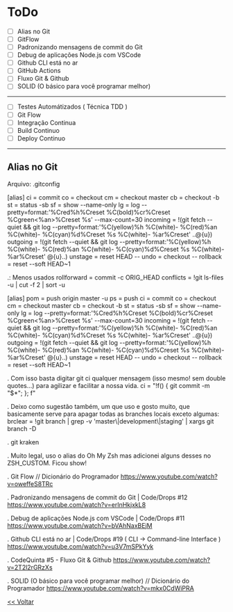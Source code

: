 
# ToDo

- [ ] Alias no Git
- [ ] GitFlow
- [ ] Padronizando mensagens de commit do Git
- [ ] Debug de aplicações Node.js com VSCode
- [ ] Github CLI está no ar
- [ ] GitHub Actions
- [ ] Fluxo Git & Github
- [ ] SOLID (O básico para você programar melhor)

---

- [ ] Testes Automátizados ( Técnica TDD )
- [ ] Git Flow
- [ ] Integração Continua
- [ ] Build Continuo
- [ ] Deploy Continuo

---


## Alias no Git

Arquivo: .gitconfig

[alias]
  ci = commit
  co = checkout
  cm = checkout master
  cb = checkout -b
  st = status -sb
  sf = show --name-only
  lg = log --pretty=format:'%Cred%h%Creset %C(bold)%cr%Creset %Cgreen<%an>%Creset %s' --max-count=30
  incoming = !(git fetch --quiet && git log --pretty=format:'%C(yellow)%h %C(white)- %C(red)%an %C(white)- %C(cyan)%d%Creset %s %C(white)- %ar%Creset' ..@{u})
  outgoing = !(git fetch --quiet && git log --pretty=format:'%C(yellow)%h %C(white)- %C(red)%an %C(white)- %C(cyan)%d%Creset %s %C(white)- %ar%Creset' @{u}..)
  unstage = reset HEAD --
  undo = checkout --
  rollback = reset --soft HEAD~1

.: Menos usados
  rollforward = commit -c ORIG_HEAD
  conflicts = !git ls-files -u | cut -f 2 | sort -u


[alias]
    pom = push origin master -u
    ps = push
    ci = commit
    co = checkout
    cm = checkout master
    cb = checkout -b
    st = status -sb
    sf = show --name-only
    lg = log --pretty=format:'%Cred%h%Creset %C(bold)%cr%Creset %Cgreen<%an>%Creset %s' --max-count=30
    incoming = !(git fetch --quiet && git log --pretty=format:'%C(yellow)%h %C(white)- %C(red)%an %C(white)- %C(cyan)%d%Creset %s %C(white)- %ar%Creset' ..@{u})
    outgoing = !(git fetch --quiet && git log --pretty=format:'%C(yellow)%h %C(white)- %C(red)%an %C(white)- %C(cyan)%d%Creset %s %C(white)- %ar%Creset' @{u}..)
    unstage = reset HEAD --
    undo = checkout --
    rollback = reset --soft HEAD~1


. Com isso basta digitar git ci qualquer mensagem (isso mesmo! sem double quotes...) para agilizar e facilitar a nossa vida.
ci = "!f() { git commit -m \"$*\"; }; f"

. Deixo como sugestão também, um que uso e gosto muito, que basicamente serve para apagar todas as branches locais exceto algumas:
brclear = !git branch | grep -v 'master\\|development\\|staging' | xargs git branch -D

. git kraken

. Muito legal, uso o alias do Oh My Zsh mas adicionei alguns desses no ZSH_CUSTOM. Ficou show!

. Git Flow // Dicionário do Programador
https://www.youtube.com/watch?v=oweffeS8TRc

. Padronizando mensagens de commit do Git | Code/Drops #12
https://www.youtube.com/watch?v=erInHkjxkL8

. Debug de aplicações Node.js com VSCode | Code/Drops #11
https://www.youtube.com/watch?v=bVAhNaxBEjM

. Github CLI está no ar | Code/Drops #19    ( CLI -> Command-line Interface )
https://www.youtube.com/watch?v=u3V7mSPkYyk

. CodeQuinta #5 - Fluxo Git & Github
https://www.youtube.com/watch?v=2T2l2rGRzXs

. SOLID (O básico para você programar melhor) // Dicionário do Programador
https://www.youtube.com/watch?v=mkx0CdWiPRA

[<< Voltar](README.md)
